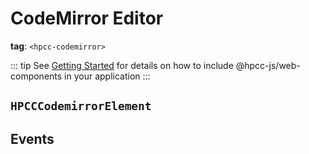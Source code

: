 # CodeMirror Editor

**tag**: `<hpcc-codemirror>`

<ClientOnly>
  <hpcc-preview previewBorder="0px" previewHeightRatio=0.5 style="width:100%;height:400px">
      <hpcc-codemirror mode="json" theme="dark" style="width:100%;height:100%">
      </hpcc-codemirror>
      <script>
        customElements.whenDefined("hpcc-codemirror").then(() => {
          document.querySelector('hpcc-codemirror').text = `\
    {
      "aaa":123, 
      "bbb":"ddd", 
      "c":3, 
      "d":true
    }`;
        });
      </script>
  </hpcc-preview>
</ClientOnly>

::: tip
See [Getting Started](../../README) for details on how to include @hpcc-js/web-components in your application
:::

## `HPCCCodemirrorElement`

## Events
